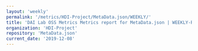 ```yaml
---
layout: 'weekly'
permalink: '/metrics/HDI-Project/MetaData.json/WEEKLY/'
title: 'DAI Lab OSS Metrics Metrics report for MetaData.json | WEEKLY-REPORT-2019-12-08'
organization: 'HDI-Project'
repository: 'MetaData.json'
current_date: '2019-12-08'
---
```


